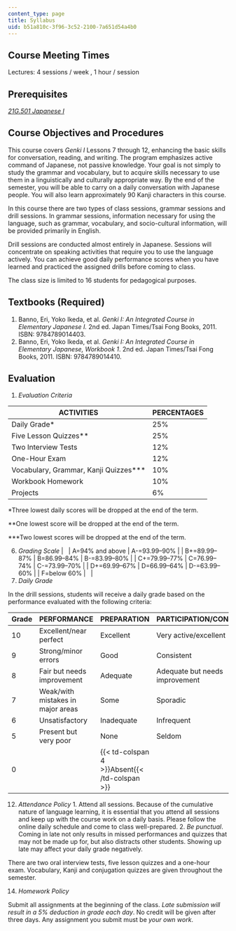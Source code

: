 ```yaml
---
content_type: page
title: Syllabus
uid: b51a810c-3f96-3c52-2100-7a651d54a4b0
---
```


Course Meeting Times
--------------------

Lectures: 4 sessions / week , 1 hour / session

Prerequisites
-------------

[_21G.501 Japanese I_](/courses/21g-501-japanese-i-fall-2019)

Course Objectives and Procedures
--------------------------------

This course covers _Genki I_ Lessons 7 through 12, enhancing the basic skills for conversation, reading, and writing. The program emphasizes active command of Japanese, not passive knowledge. Your goal is not simply to study the grammar and vocabulary, but to acquire skills necessary to use them in a linguistically and culturally appropriate way. By the end of the semester, you will be able to carry on a daily conversation with Japanese people. You will also learn approximately 90 Kanji characters in this course.

In this course there are two types of class sessions, grammar sessions and drill sessions. In grammar sessions, information necessary for using the language, such as grammar, vocabulary, and socio-cultural information, will be provided primarily in English.

Drill sessions are conducted almost entirely in Japanese. Sessions will concentrate on speaking activities that require you to use the language actively. You can achieve good daily performance scores when you have learned and practiced the assigned drills before coming to class.

The class size is limited to 16 students for pedagogical purposes.

Textbooks (Required)
--------------------

1.  Banno, Eri, Yoko Ikeda, et al. _Genki I: An Integrated Course in Elementary Japanese I._ 2nd ed. Japan Times/Tsai Fong Books, 2011. ISBN: 9784789014403.
2.  Banno, Eri, Yoko Ikeda, et al. _Genki I: An Integrated Course in Elementary Japanese, Workbook 1_. 2nd ed. Japan Times/Tsai Fong Books, 2011. ISBN: 9784789014410.

Evaluation
----------

1.  _Evaluation Criteria_

| ACTIVITIES | PERCENTAGES |
| --- | --- |
| Daily Grade\* | 25% |
| Five Lesson Quizzes\*\* | 25% |
| Two Interview Tests | 12% |
| One-Hour Exam | 12% |
| Vocabulary, Grammar, Kanji Quizzes\*\*\* | 10% |
| Workbook Homework | 10% |
| Projects | 6% 

\*Three lowest daily scores will be dropped at the end of the term.

\*\*One lowest score will be dropped at the end of the term.

\*\*\*Two lowest scores will be dropped at the end of the term.

6.  _Grading Scale_
| &nbsp; | A=94% and above | A-=93.99–90% |
| B+=89.99–87% | B=86.99–84% | B-=83.99–80% |
| C+=79.99–77% | C=76.99–74% | C-=73.99–70% |
| D+=69.99–67% | D=66.99–64% | D-=63.99–60% |
| F=below 60% | &nbsp; |     
9.  _Daily Grade_

In the drill sessions, students will receive a daily grade based on the performance evaluated with the following criteria:

| Grade | PERFORMANCE | PREPARATION | PARTICIPATION/CONTRIBUTION |
| --- | --- | --- | --- |
| 10 | Excellent/near perfect | Excellent | Very active/excellent |
| 9 | Strong/minor errors | Good | Consistent |
| 8 | Fair but needs improvement | Adequate | Adequate but needs improvement |
| 7 | Weak/with mistakes in major areas | Some | Sporadic |
| 6 | Unsatisfactory | Inadequate | Infrequent |
| 5 | Present but very poor | None | Seldom |
| 0 || {{< td-colspan 4 >}}Absent{{< /td-colspan >}} |||

12.  _Attendance Policy_
    1.  Attend all sessions. Because of the cumulative nature of language learning, it is essential that you attend all sessions and keep up with the course work on a daily basis. Please follow the online daily schedule and come to class well-prepared.
    2.  _Be punctual_. Coming in late not only results in missed performances and quizzes that may not be made up for, but also distracts other students. Showing up late may affect your daily grade negatively.

There are two oral interview tests, five lesson quizzes and a one-hour exam. Vocabulary, Kanji and conjugation quizzes are given throughout the semester.

14.  _Homework Policy_

Submit all assignments at the beginning of the class. _Late submission will result in a 5% deduction in grade each day_. No credit will be given after three days. Any assignment you submit must be _your own work_.